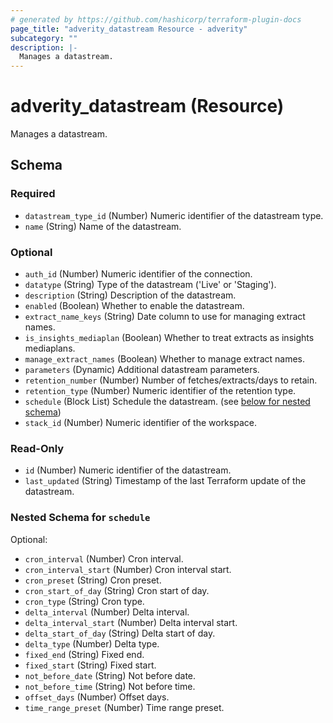 ```yaml
---
# generated by https://github.com/hashicorp/terraform-plugin-docs
page_title: "adverity_datastream Resource - adverity"
subcategory: ""
description: |-
  Manages a datastream.
---
```


# adverity_datastream (Resource)

Manages a datastream.



<!-- schema generated by tfplugindocs -->
## Schema

### Required

- `datastream_type_id` (Number) Numeric identifier of the datastream type.
- `name` (String) Name of the datastream.

### Optional

- `auth_id` (Number) Numeric identifier of the connection.
- `datatype` (String) Type of the datastream ('Live' or 'Staging').
- `description` (String) Description of the datastream.
- `enabled` (Boolean) Whether to enable the datastream.
- `extract_name_keys` (String) Date column to use for managing extract names.
- `is_insights_mediaplan` (Boolean) Whether to treat extracts as insights mediaplans.
- `manage_extract_names` (Boolean) Whether to manage extract names.
- `parameters` (Dynamic) Additional datastream parameters.
- `retention_number` (Number) Number of fetches/extracts/days to retain.
- `retention_type` (Number) Numeric identifier of the retention type.
- `schedule` (Block List) Schedule the datastream. (see [below for nested schema](#nestedblock--schedule))
- `stack_id` (Number) Numeric identifier of the workspace.

### Read-Only

- `id` (Number) Numeric identifier of the datastream.
- `last_updated` (String) Timestamp of the last Terraform update of the datastream.

<a id="nestedblock--schedule"></a>
### Nested Schema for `schedule`

Optional:

- `cron_interval` (Number) Cron interval.
- `cron_interval_start` (Number) Cron interval start.
- `cron_preset` (String) Cron preset.
- `cron_start_of_day` (String) Cron start of day.
- `cron_type` (String) Cron type.
- `delta_interval` (Number) Delta interval.
- `delta_interval_start` (Number) Delta interval start.
- `delta_start_of_day` (String) Delta start of day.
- `delta_type` (Number) Delta type.
- `fixed_end` (String) Fixed end.
- `fixed_start` (String) Fixed start.
- `not_before_date` (String) Not before date.
- `not_before_time` (String) Not before time.
- `offset_days` (Number) Offset days.
- `time_range_preset` (Number) Time range preset.
